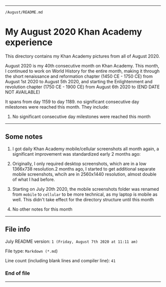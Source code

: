 
***

`/August/README.md`

# My August 2020 Khan Academy experience

This directory contains my Khan Academy pictures from all of August 2020.

August 2020 is my 40th consecutive month on Khan Academy. This month, I continued to work on World History for the entire month, making it through the short renaissance and reformation chapter (1450 CE - 1750 CE) from August 1st 2020 to August 5th 2020, and starting the Enlightenment and revolution chapter (1750 CE - 1900 CE) from August 6th 2020 to (END DATE NOT AVAILABLE)

It spans from day 1159 to day 1189. no significant consecutive day milestones were reached this month. They include:

1. No significant consecutive day milestones were reached this month

***

## Some notes

1. I got daily Khan Academy mobile/cellular screenshots all month again, a significant improvement was standardized early 2 months ago:

2. Originally, I only required desktop screenshots, which are in a low 1366x738 resolution.2 months ago, I started to get additional separate mobile screenshots, whcih are in 2560x1440 resolution, almost double of what I had before.

3. Starting on July 20th 2020, the mobile screenshots folder was renamed from `mobile` to `cellular` to be more technical, as my laptop is mobile as well. This didn't take effect for the directory structure until this month

4. No other notes for this month

***

## File info

July README version: `1 (Friday, August 7th 2020 at 11:11 am)`

File type: `Markdown (*.md`)

Line count (including blank lines and compiler line): `41`

### End of file

***
